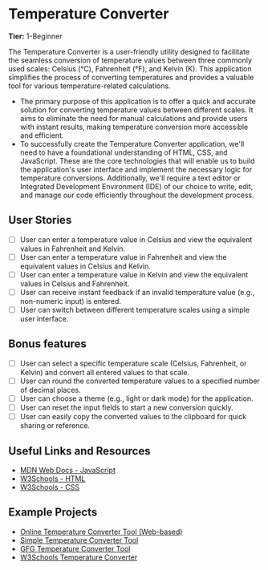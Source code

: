 # Temperature Converter

**Tier:** 1-Beginner

The Temperature Converter is a user-friendly utility designed to facilitate the seamless conversion of temperature values between three commonly used scales: Celsius (°C), Fahrenheit (°F), and Kelvin (K). This application simplifies the process of converting temperatures and provides a valuable tool for various temperature-related calculations.

- The primary purpose of this application is to offer a quick and accurate solution for converting temperature values between different scales. It aims to eliminate the need for manual calculations and provide users with instant results, making temperature conversion more accessible and efficient.
- To successfully create the Temperature Converter application, we'll need to have a foundational understanding of HTML, CSS, and JavaScript. These are the core technologies that will enable us to build the application's user interface and implement the necessary logic for temperature conversions. Additionally, we'll require a text editor or Integrated Development Environment (IDE) of our choice to write, edit, and manage our code efficiently throughout the development process.

## User Stories

-   [ ] User can enter a temperature value in Celsius and view the equivalent values in Fahrenheit and Kelvin.
-   [ ] User can enter a temperature value in Fahrenheit and view the equivalent values in Celsius and Kelvin.
-   [ ] User can enter a temperature value in Kelvin and view the equivalent values in Celsius and Fahrenheit.
-   [ ] User can receive instant feedback if an invalid temperature value (e.g., non-numeric input) is entered.
-   [ ] User can switch between different temperature scales using a simple user interface.

## Bonus features

-   [ ] User can select a specific temperature scale (Celsius, Fahrenheit, or Kelvin) and convert all entered values to that scale.
-   [ ] User can round the converted temperature values to a specified number of decimal places.
-   [ ] User can choose a theme (e.g., light or dark mode) for the application.
-   [ ] User can reset the input fields to start a new conversion quickly.
-   [ ] User can easily copy the converted values to the clipboard for quick sharing or reference.

## Useful Links and Resources

- [MDN Web Docs - JavaScript](https://developer.mozilla.org/en-US/docs/Web/JavaScript)
- [W3Schools - HTML](https://www.w3schools.com/html/)
- [W3Schools - CSS](https://www.w3schools.com/css/)

## Example Projects

- [Online Temperature Converter Tool (Web-based)](https://www.unitconverters.net/temperature-converter.html)
- [Simple Temperature Converter Tool ](https://jranii.github.io/My_Projects/temperature_converter/)
- [GFG Temperature Converter Tool ](https://www.geeksforgeeks.org/temperature-converter-using-html-css-and-javascript/)
- [W3Schools Temperature Converter ](https://www.w3schools.com/howto/howto_js_temperature_converter.asp)
